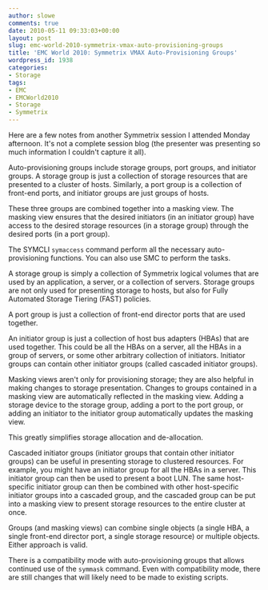 ```yaml
---
author: slowe
comments: true
date: 2010-05-11 09:33:03+00:00
layout: post
slug: emc-world-2010-symmetrix-vmax-auto-provisioning-groups
title: 'EMC World 2010: Symmetrix VMAX Auto-Provisioning Groups'
wordpress_id: 1938
categories:
- Storage
tags:
- EMC
- EMCWorld2010
- Storage
- Symmetrix
---
```


Here are a few notes from another Symmetrix session I attended Monday afternoon. It's not a complete session blog (the presenter was presenting so much information I couldn't capture it all).

Auto-provisioning groups include storage groups, port groups, and initiator groups. A storage group is just a collection of storage resources that are presented to a cluster of hosts. Similarly, a port group is a collection of front-end ports, and initiator groups are just groups of hosts.

These three groups are combined together into a masking view. The masking view ensures that the desired initiators (in an initiator group) have access to the desired storage resources (in a storage group) through the desired ports (in a port group).

The SYMCLI `symaccess` command perform all the necessary auto-provisioning functions. You can also use SMC to perform the tasks.

A storage group is simply a collection of Symmetrix logical volumes that are used by an application, a server, or a collection of servers. Storage groups are not only used for presenting storage to hosts, but also for Fully Automated Storage Tiering (FAST) policies.

A port group is just a collection of front-end director ports that are used together.

An initiator group is just a collection of host bus adapters (HBAs) that are used together. This could be all the HBAs on a server, all the HBAs in a group of servers, or some other arbitrary collection of initiators. Initiator groups can contain other initiator groups (called cascaded initiator groups).

Masking views aren't only for provisioning storage; they are also helpful in making changes to storage presentation. Changes to groups contained in a masking view are automatically reflected in the masking view. Adding a storage device to the storage group, adding a port to the port group, or adding an initiator to the initiator group automatically updates the masking view.

This greatly simplifies storage allocation and de-allocation.

Cascaded initiator groups (initiator groups that contain other initiator groups) can be useful in presenting storage to clustered resources. For example, you might have an initiator group for all the HBAs in a server. This initiator group can then be used to present a boot LUN. The same host-specific initiator group can then be combined with other host-specific initiator groups into a cascaded group, and the cascaded group can be put into a masking view to present storage resources to the entire cluster at once.

Groups (and masking views) can combine single objects (a single HBA, a single front-end director port, a single storage resource) or multiple objects. Either approach is valid.

There is a compatibility mode with auto-provisioning groups that allows continued use of the `symmask` command. Even with compatibility mode, there are still changes that will likely need to be made to existing scripts.
